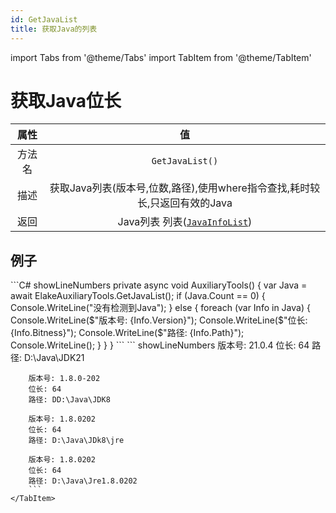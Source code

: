 ```yaml
---
id: GetJavaList
title: 获取Java的列表
---
```


import Tabs from '@theme/Tabs'
import TabItem from '@theme/TabItem'

# 获取Java位长

|  属性  |                              值                              |
| :----: | :----------------------------------------------------------: |
| 方法名 |                       `GetJavaList()`                        |
|  描述  | 获取Java列表(版本号,位数,路径),使用where指令查找,耗时较长,只返回有效的Java |
|  返回  |       Java列表 列表([`JavaInfoList`](../Return/JavaInfoList))       |

## 例子

<Tabs>
    <TabItem value="Code" label="代码">
        ```C# showLineNumbers
        private async void AuxiliaryTools()
        {
            var Java = await ElakeAuxiliaryTools.GetJavaList();
            if (Java.Count == 0)
            {
                Console.WriteLine("没有检测到Java");
            }
            else
            {
                foreach (var Info in Java)
                {
                    Console.WriteLine($"版本号: {Info.Version}");
                    Console.WriteLine($"位长: {Info.Bitness}");
                    Console.WriteLine($"路径: {Info.Path}");
                    Console.WriteLine();
                }
            }
        }
        ```
    </TabItem>
    <TabItem value="Return" label="返回">
        ``` showLineNumbers
        版本号: 21.0.4
        位长: 64
        路径: D:\Java\JDK21

        版本号: 1.8.0-202
        位长: 64
        路径: DD:\Java\JDK8

        版本号: 1.8.0202
        位长: 64
        路径: D:\Java\JDk8\jre

        版本号: 1.8.0202
        位长: 64
        路径: D:\Java\Jre1.8.0202
        ```
    </TabItem>
</Tabs>
